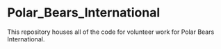 # Polar_Bears_International
This repository houses all of the code for volunteer work for Polar Bears International.
